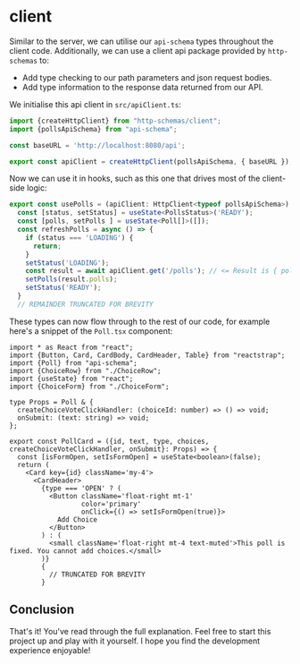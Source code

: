 # client

Similar to the server, we can utilise our `api-schema` types throughout the client code. Additionally, we can use a client api package provided by `http-schemas` to:
* Add type checking to our path parameters and json request bodies.
* Add type information to the response data returned from our API.

We initialise this api client in `src/apiClient.ts`:

```ts
import {createHttpClient} from "http-schemas/client";
import {pollsApiSchema} from "api-schema";

const baseURL = 'http://localhost:8080/api';

export const apiClient = createHttpClient(pollsApiSchema, { baseURL });

```

Now we can use it in hooks, such as this one that drives most of the client-side logic:

```ts
export const usePolls = (apiClient: HttpClient<typeof pollsApiSchema>): UsePollsReturn => {
  const [status, setStatus] = useState<PollsStatus>('READY');
  const [polls, setPolls ] = useState<Poll[]>([]);
  const refreshPolls = async () => {
    if (status === 'LOADING') {
      return;
    }
    setStatus('LOADING');
    const result = await apiClient.get('/polls'); // <= Result is { polls: Poll[] }
    setPolls(result.polls);
    setStatus('READY');
  }
  // REMAINDER TRUNCATED FOR BREVITY
```

These types can now flow through to the rest of our code, for example here's a snippet of the `Poll.tsx` component:

```tsx
import * as React from "react";
import {Button, Card, CardBody, CardHeader, Table} from "reactstrap";
import {Poll} from "api-schema";
import {ChoiceRow} from "./ChoiceRow";
import {useState} from "react";
import {ChoiceForm} from "./ChoiceForm";

type Props = Poll & {
  createChoiceVoteClickHandler: (choiceId: number) => () => void;
  onSubmit: (text: string) => void;
};

export const PollCard = ({id, text, type, choices, createChoiceVoteClickHandler, onSubmit}: Props) => {
  const [isFormOpen, setIsFormOpen] = useState<boolean>(false);
  return (
    <Card key={id} className='my-4'>
      <CardHeader>
        {type === 'OPEN' ? (
          <Button className='float-right mt-1'
                  color='primary'
                  onClick={() => setIsFormOpen(true)}>
            Add Choice
          </Button>
        ) : (
          <small className='float-right mt-4 text-muted'>This poll is fixed. You cannot add choices.</small>
        )}
        {
          // TRUNCATED FOR BREVITY
        }
```

## Conclusion

That's it! You've read through the full explanation. Feel free to start this project up and play with it yourself. I hope you find the development experience enjoyable!

